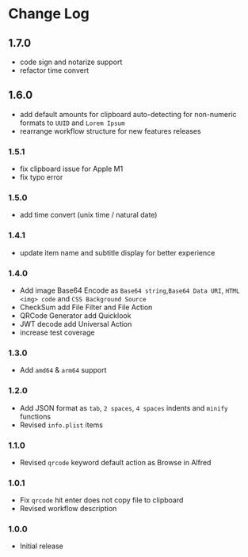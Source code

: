 # Change Log

## 1.7.0
- code sign and notarize support
- refactor time convert

## 1.6.0
- add default amounts for clipboard auto-detecting for non-numeric formats to `UUID` and `Lorem Ipsum`
- rearrange workflow structure for new features releases

### 1.5.1
- fix clipboard issue for Apple M1
- fix typo error

### 1.5.0
- add time convert (unix time / natural date)

### 1.4.1
- update item name and subtitle display for better experience

### 1.4.0
- Add image Base64 Encode as `Base64 string`,`Base64 Data URI`, `HTML <img> code` and `CSS Background Source`
- CheckSum add File Filter and File Action
- QRCode Generator add Quicklook
- JWT decode add Universal Action
- increase test coverage

### 1.3.0
- Add `amd64` & `arm64` support

### 1.2.0
- Add JSON format as `tab`,  `2 spaces`, `4 spaces` indents and `minify` functions
- Revised `info.plist` items

### 1.1.0
- Revised `qrcode` keyword default action as Browse in Alfred

### 1.0.1
- Fix `qrcode` hit enter does not copy file to clipboard
- Revised workflow description

### 1.0.0
- Initial release
